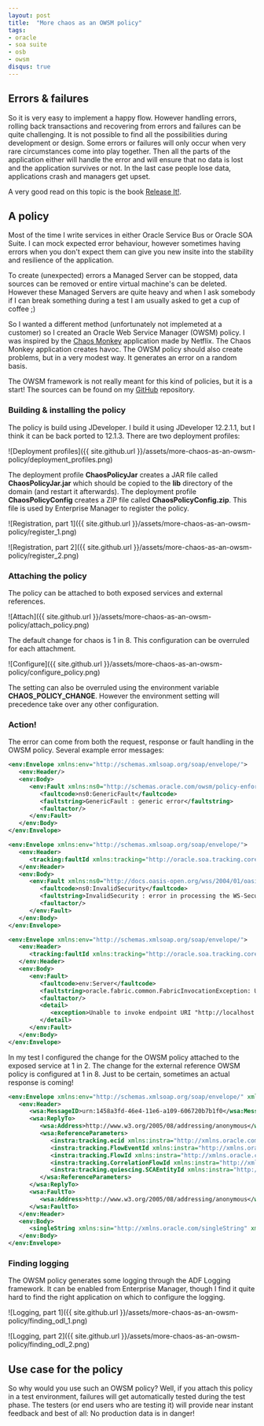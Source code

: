 ```yaml
---
layout: post
title:  "More chaos as an OWSM policy"
tags:
- oracle
- soa suite
- osb
- owsm
disqus: true
---
```

## Errors & failures

So it is very easy to implement a happy flow. However handling errors, rolling back transactions and recovering from errors and failures can be quite challenging. It is not possible to find all the possibilities during development or design. Some errors or failures will only occur when very rare circumstances come into play together. Then all the parts of the application either will handle the error and will ensure that no data is lost and the application survives or not. In the last case people lose data, applications crash and managers get upset.

A very good read on this topic is the book [Release It!](https://pragprog.com/book/mnee/release-it).

## A policy

Most of the time I write services in either Oracle Service Bus or Oracle SOA Suite. I can mock expected error behaviour, however sometimes having errors when you don't expect them can give you new insite into the stability and resilience of the application.

To create (unexpected) errors a Managed Server can be stopped, data sources can be removed or entire virtual machine's can be deleted. However these Managed Servers are quite heavy and when I ask somebody if I can break something during a test I am usually asked to get a cup of coffee ;)

So I wanted a different method (unfortunately not implemeted at a customer) so I created an Oracle Web Service Manager (OWSM) policy. I was inspired by the [Chaos Monkey](http://techblog.netflix.com/2012/07/chaos-monkey-released-into-wild.html) application made by Netflix. The Chaos Monkey application creates havoc. The OWSM policy should also create problems, but in a very modest way. It generates an error on a random basis.

The OWSM framework is not really meant for this kind of policies, but it is a start! The sources can be found on my [GitHub](https://github.com/ninckblokje/ChaosPolicy) repository.

### Building & installing the policy

The policy is build using JDeveloper. I build it using JDeveloper 12.2.1.1, but I think it can be back ported to 12.1.3. There are two deployment profiles:

![Deployment profiles]({{ site.github.url }}/assets/more-chaos-as-an-owsm-policy/deployment_profiles.png)

The deployment profile **ChaosPolicyJar** creates a JAR file called **ChaosPolicyJar.jar** which should be copied to the **lib** directory of the domain (and restart it afterwards). The deployment profile **ChaosPolicyConfig** creates a ZIP file called **ChaosPolicyConfig.zip**. This file is used by Enterprise Manager to register the policy.

![Registration, part 1]({{ site.github.url }}/assets/more-chaos-as-an-owsm-policy/register_1.png)

![Registration, part 2]({{ site.github.url }}/assets/more-chaos-as-an-owsm-policy/register_2.png)

### Attaching the policy

The policy can be attached to both exposed services and external references.

![Attach]({{ site.github.url }}/assets/more-chaos-as-an-owsm-policy/attach_policy.png)

The default change for chaos is 1 in 8. This configuration can be overruled for each attachment.

![Configure]({{ site.github.url }}/assets/more-chaos-as-an-owsm-policy/configure_policy.png)

The setting can also be overruled using the environment variable **CHAOS_POLICY_CHANGE**. However the environment setting will precedence take over any other configuration.

### Action!

The error can come from both the request, response or fault handling in the OWSM policy. Several example error messages:

~~~~~~~~xml
<env:Envelope xmlns:env="http://schemas.xmlsoap.org/soap/envelope/">
   <env:Header/>
   <env:Body>
      <env:Fault xmlns:ns0="http://schemas.oracle.com/owsm/policy-enforcement-2007-06">
         <faultcode>ns0:GenericFault</faultcode>
         <faultstring>GenericFault : generic error</faultstring>
         <faultactor/>
      </env:Fault>
   </env:Body>
</env:Envelope>
~~~~~~~~

~~~~~~~~xml
<env:Envelope xmlns:env="http://schemas.xmlsoap.org/soap/envelope/">
   <env:Header>
      <tracking:faultId xmlns:tracking="http://oracle.soa.tracking.core.TrackingProperty">20004</tracking:faultId>
   </env:Header>
   <env:Body>
      <env:Fault xmlns:ns0="http://docs.oasis-open.org/wss/2004/01/oasis-200401-wss-wssecurity-secext-1.0.xsd">
         <faultcode>ns0:InvalidSecurity</faultcode>
         <faultstring>InvalidSecurity : error in processing the WS-Security security header</faultstring>
         <faultactor/>
      </env:Fault>
   </env:Body>
</env:Envelope>
~~~~~~~~

~~~~~~~~xml
<env:Envelope xmlns:env="http://schemas.xmlsoap.org/soap/envelope/">
   <env:Header>
      <tracking:faultId xmlns:tracking="http://oracle.soa.tracking.core.TrackingProperty">20005</tracking:faultId>
   </env:Header>
   <env:Body>
      <env:Fault>
         <faultcode>env:Server</faultcode>
         <faultstring>oracle.fabric.common.FabricInvocationException: Unable to invoke endpoint URI "http://localhost:7101/soa-infra/services/default/EchoService!1.0*soa_997fd0ad-3705-4398-b013-12a7bbb2f092/EchoService" successfully due to: oracle.fabric.common.PolicyEnforcementException: 1719cae2-f632-49ea-934a-e874ee6c8c36</faultstring>
         <faultactor/>
         <detail>
            <exception>Unable to invoke endpoint URI "http://localhost:7101/soa-infra/services/default/EchoService!1.0*soa_997fd0ad-3705-4398-b013-12a7bbb2f092/EchoService" successfully due to: oracle.fabric.common.PolicyEnforcementException: 1719cae2-f632-49ea-934a-e874ee6c8c36</exception>
         </detail>
      </env:Fault>
   </env:Body>
</env:Envelope>
~~~~~~~~

In my test I configured the change for the OWSM policy attached to the exposed service at 1 in 2. The change for the external reference OWSM policy is configured at 1 in 8. Just to be certain, sometimes an actual response is coming!

~~~~~~~~xml
<env:Envelope xmlns:env="http://schemas.xmlsoap.org/soap/envelope/" xmlns:wsa="http://www.w3.org/2005/08/addressing">
   <env:Header>
      <wsa:MessageID>urn:1458a3fd-46e4-11e6-a109-606720b7b1f0</wsa:MessageID>
      <wsa:ReplyTo>
         <wsa:Address>http://www.w3.org/2005/08/addressing/anonymous</wsa:Address>
         <wsa:ReferenceParameters>
            <instra:tracking.ecid xmlns:instra="http://xmlns.oracle.com/sca/tracking/1.0">6ebb4c8b-2228-4c1c-a509-56f87aa45bcd-0000027f</instra:tracking.ecid>
            <instra:tracking.FlowEventId xmlns:instra="http://xmlns.oracle.com/sca/tracking/1.0">30391</instra:tracking.FlowEventId>
            <instra:tracking.FlowId xmlns:instra="http://xmlns.oracle.com/sca/tracking/1.0">30033</instra:tracking.FlowId>
            <instra:tracking.CorrelationFlowId xmlns:instra="http://xmlns.oracle.com/sca/tracking/1.0">0000LNMfc0pDg^WzLwyGOA1NWec400000Z</instra:tracking.CorrelationFlowId>
            <instra:tracking.quiescing.SCAEntityId xmlns:instra="http://xmlns.oracle.com/sca/tracking/1.0">10004</instra:tracking.quiescing.SCAEntityId>
         </wsa:ReferenceParameters>
      </wsa:ReplyTo>
      <wsa:FaultTo>
         <wsa:Address>http://www.w3.org/2005/08/addressing/anonymous</wsa:Address>
      </wsa:FaultTo>
   </env:Header>
   <env:Body>
      <singleString xmlns:sin="http://xmlns.oracle.com/singleString" xmlns="http://xmlns.oracle.com/singleString">test</singleString>
   </env:Body>
</env:Envelope>
~~~~~~~~

### Finding logging

The OWSM policy generates some logging through the ADF Logging framework. It can be enabled from Enterprise Manager, though I find it quite hard to find the right application on which to configure the logging.

![Logging, part 1]({{ site.github.url }}/assets/more-chaos-as-an-owsm-policy/finding_odl_1.png)

![Logging, part 2]({{ site.github.url }}/assets/more-chaos-as-an-owsm-policy/finding_odl_2.png)

## Use case for the policy

So why would you use such an OWSM policy? Well, if you attach this policy in a test environment, failures will get automatically tested during the test phase. The testers (or end users who are testing it) will provide near instant feedback and best of all: No production data is in danger!